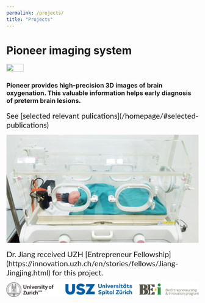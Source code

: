 ```yaml
---
permalink: /projects/
title: "Projects"
---
```

# Pioneer imaging system
<img src="/assets/images/logo_pioneer.png" width="30%" height="30%">

### Pioneer provides high-precision 3D images of brain oxygenation. This valuable information helps early diagnosis of preterm brain lesions.  

<span style="font-family:Lato; font-size:20px;">
See [selected relevant pulications](/homepage/#selected-publications)
</span>

![pioneer](/assets/images/pioneer_icu.jpg)

<span style="font-family:Lato; font-size:20px;">
Dr. Jiang received UZH [Entrepreneur Fellowship](https://innovation.uzh.ch/en/stories/fellows/Jiang-Jingjing.html) for this project. 
</span>




![sponsors](/assets/images/uzh_usz_bei_LOGOs_combined.png)